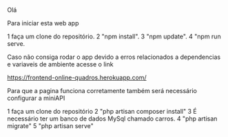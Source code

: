 ﻿Olá 

Para iniciar esta web app 

1 faça um clone do repositório.
2  "npm install".
3  "npm update". 
4  "npm run serve.

Caso não consiga rodar o app devido a erros relacionados a dependencias e variaveis de ambiente acesse o link 

https://frontend-online-quadros.herokuapp.com/

Para que a pagina funciona corretamente também será necessário configurar a miniAPI 

1 faça um clone do repositório 
2  "php artisan composer install"
3  É necessário ter um banco de dados MySql chamado carros.
4 "php artisan migrate" 
5 "php artisan serve" 
 
